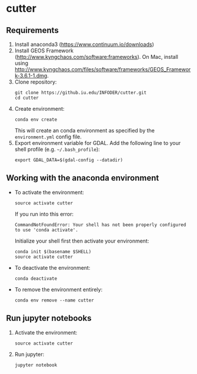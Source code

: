 # cutter

## Requirements
1. Install anaconda3 (https://www.continuum.io/downloads)
1. Install GEOS Framework (http://www.kyngchaos.com/software:frameworks). On Mac, install using http://www.kyngchaos.com/files/software/frameworks/GEOS_Framework-3.6.1-1.dmg.
1. Clone repository:
   ```
   git clone https://github.iu.edu/INFODER/cutter.git
   cd cutter
   ```
1. Create environment:
   ```
   conda env create
   ```
   This will create an conda environment as specified by the `environment.yml` config file.
1. Export environment variable for GDAL. Add the following line to your shell profile (e.g. `~/.bash_profile`):
   ```
   export GDAL_DATA=$(gdal-config --datadir)
   ```

## Working with the anaconda environment
* To activate the environment:
   ```
   source activate cutter
   ```
   If you run into this error:
   ```
   CommandNotFoundError: Your shell has not been properly configured to use 'conda activate'.
   ```
   Initialize your shell first then activate your environment:
   ```
   conda init $(basename $SHELL)
   source activate cutter
   ```
* To deactivate the environment:
   ```
   conda deactivate
   ```
* To remove the environment entirely:
   ```
   conda env remove --name cutter
   ```

## Run jupyter notebooks
1. Activate the environment:
   ```
   source activate cutter
   ```
1. Run jupyter:
   ```
   jupyter notebook
   ```
